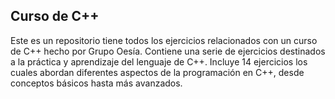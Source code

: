 ## Curso de C++
Este es un repositorio tiene todos los ejercicios relacionados con un curso de C++ hecho por Grupo Oesía.
Contiene una serie de ejercicios destinados a la práctica y aprendizaje del lenguaje de C++.
Incluye 14 ejercicios los cuales abordan diferentes aspectos de la programación en C++, desde conceptos básicos hasta más avanzados.
